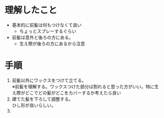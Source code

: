 # 理解したこと
- 基本的に前髪は何もつけなくて良い
    - ちょっとスプレーするぐらい
- 前髪は意外と後ろの方にある。
  - 生え際が後ろの方にあるから注意


# 手順
1. 前髪以外にワックスをつけて立てる。<br>
   ※前髪を理解する。ワックスつけた部分は割れると思った方がいい。特に生え際がどこでどの髪がどこをカバーするか考えたら良い
2. 建てた髪を下ろして調整する。<br>
    ひし形が良いらしい。
3. 